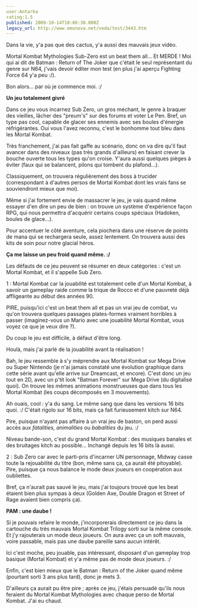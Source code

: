 ```yaml
---
user:Antarka
rating:1.5
published: 2009-10-14T10:06:30.000Z
legacy_url: http://www.emunova.net/veda/test/3443.htm
---
```

Dans la vie, y'a pas que des cactus, y'a aussi des mauvais jeux vidéo.  

  

Mortal Kombat Mythologies Sub-Zero est un beat them all... Et MERDE ! Moi qui ai dit de Batman : Return of The Joker que c'était le seul représentant du genre sur N64, j'vais devoir éditer mon test (en plus j'ai aperçu Fighting Force 64 y'a peu :/).  

  

Bon alors... par où je commence moi. :/  

  

**Un jeu totalement givré**  

  

Dans ce jeu vous incarnez Sub Zero, un gros méchant, le genre à braquer des vieilles, lâcher des "preum's" sur des forums et voter Le Pen. Bref, un type pas cool, capable de glacer ses ennemis avec ses boules d'énergie réfrigérantes. Oui vous l'avez reconnu, c'est le bonhomme tout bleu dans les Mortal Kombat.  

  

Très franchement, j'ai pas fait gaffe au scénario, donc on va dire qu'il faut avancer dans des niveaux (pas très grands d'ailleurs) en faisant crever la bouche ouverte tous les types qu'on croise. Y'aura aussi quelques pièges à éviter (faux qui se balancent, pilons qui tombent du plafond...).  

  

Classiquement, on trouvera régulièrement des boss à trucider (correspondant à d'autres persos de Mortal Kombat dont les vrais fans se souviendront mieux que moi).  

  

Même si j'ai fortement envie de massacrer le jeu, je vais quand même essayer d'en dire un peu de bien : on trouve un système d'expérience façon RPG, qui nous permettra d'acquérir certains coups spéciaux (Hadoken, boules de glace...).  

  

Pour accentuer le côté aventure, cela piochera dans une réserve de points de mana qui se rechargera seule, assez lentement. On trouvera aussi des kits de soin pour notre glacial héros.  

  

**Ça me laisse un peu froid quand même. :/**  

  

Les défauts de ce jeu peuvent se résumer en deux catégories : c'est un Mortal Kombat, et il s'appelle Sub Zero.  

  

1 : Mortal Kombat car la jouabilité est totalement celle d'un Mortal Kombat, à savoir un gameplay raide comme la trique de Rocco et d'une pauvreté déjà affligeante au début des années 90\.  

  

PIRE, puisqu'ici c'est un beat them all et pas un vrai jeu de combat, vu qu'on trouvera quelques passages plates-formes vraiment horribles à passer (imaginez-vous un Mario avec une jouabilité Mortal Kombat, vous voyez ce que je veux dire ?).  

  

Du coup le jeu est difficile, à défaut d'être long.  

  

Houlà, mais j'ai parlé de la jouabilité avant la réalisation !  

  

Bah, le jeu ressemble à s'y méprendre aux Mortal Kombat sur Mega Drive ou Super Nintendo (je n'ai jamais constaté une évolution graphique dans cette série avant qu'elle arrive sur Dreamcast, et encore). C'est donc un jeu tout en 2D, avec un p'tit look "Batman Forever" sur Mega Drive (du digitalisé quoi). On trouve les mêmes animations monstrueuses que dans tous les Mortal Kombat (les coups décomposés en 3 mouvements).  

  

Ah ouais, cool : y'a du sang. Le même sang que dans les versions 16 bits quoi. :/ C'était rigolo sur 16 bits, mais ça fait furieusement kitch sur N64\.  

  

Pire, puisque n'ayant pas affaire à un vrai jeu de baston, on perd aussi accès aux _fatalities, animalities_ ou _babalities_ du jeu. :/  

  

Niveau bande-son, c'est du grand Mortal Kombat : des musiques banales et des bruitages kitch au possible... Inchangé depuis les 16 bits là aussi.  

  

2 : Sub Zero car avec le parti-pris d'incarner UN personnage, Midway casse toute la rejouabilité du titre (bon, même sans ça, ça aurait été pitoyable). Pire, puisque ça nous balance le mode deux joueurs en coopération aux oubliettes.  

  

Bref, ça n'aurait pas sauvé le jeu, mais j'ai toujours trouvé que les beat étaient bien plus sympas à deux (Golden Axe, Double Dragon et Street of Rage avaient bien compris ça).  

  

**PAM : une daube !**  

  

Si je pouvais refaire le monde, j'incorporerais directement ce jeu dans la cartouche du très mauvais Mortal Kombat Trilogy sorti sur la même console. Et j'y rajouterais un mode deux joueurs. On aura avec ça un soft mauvais, voire passable, mais pas une daube pareille sans aucun intérêt.  

  

Ici c'est moche, peu jouable, pas intéressant, disposant d'un gameplay trop basique (Mortal Kombat) et y'a même pas de mode deux joueurs. :/  

  

Enfin, c'est bien mieux que le Batman : Return of the Joker quand même (pourtant sorti 3 ans plus tard), donc je mets 3\.  

  

D'ailleurs ça aurait pu être pire ; après ce jeu, j'étais persuadé qu'ils nous feraient du Mortal Kombat Mythologies avec chaque perso de Mortal Kombat. J'ai eu chaud.